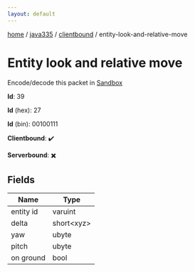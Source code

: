 ```yaml
---
layout: default
---
```


[home](/)  /  [java335](/protocol/java335)  /  [clientbound](/protocol/java335/clientbound)  /  entity-look-and-relative-move

# Entity look and relative move

Encode/decode this packet in [Sandbox](../../../sandbox/java335#clientbound.entity_look_and_relative_move)

**Id**: 39

**Id** (hex): 27

**Id** (bin): 00100111

**Clientbound**: ✔️

**Serverbound**: ✖️

## Fields

Name | Type
---|---
entity id | varuint
delta | short&lt;xyz&gt;
yaw | ubyte
pitch | ubyte
on ground | bool

